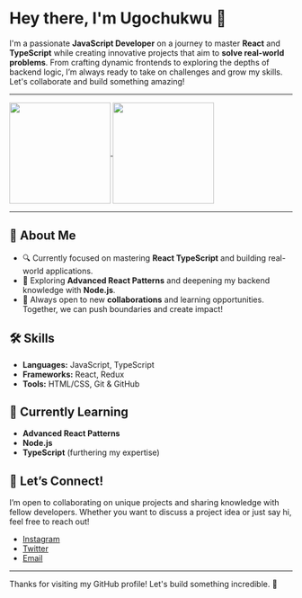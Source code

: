 # Hey there, I'm Ugochukwu 👋

I'm a passionate **JavaScript Developer** on a journey to master **React** and **TypeScript** while creating innovative projects that aim to **solve real-world problems**. From crafting dynamic frontends to exploring the depths of backend logic, I’m always ready to take on challenges and grow my skills. Let's collaborate and build something amazing!

---

<a href="https://github.com/thebasilugo">
<img height=180 align="center" src="https://github-readme-stats.vercel.app/api?username=thebasilugo&theme=highcontrast&border_radius=8&show_icons=true&count_private=true" />
</a>
<a href="https://github.com/thebasilugo">
<img height=180 align="center" src="https://github-readme-stats.vercel.app/api/top-langs/?username=thebasilugo&layout=compact&theme=vision-friendly-dark&border_radius=8" />
</a>

---

## 🚀 About Me
- 🔍 Currently focused on mastering **React TypeScript** and building real-world applications.
- 🌱 Exploring **Advanced React Patterns** and deepening my backend knowledge with **Node.js**.
- 💬 Always open to new **collaborations** and learning opportunities. Together, we can push boundaries and create impact!

## 🛠 Skills
- **Languages:** JavaScript, TypeScript
- **Frameworks:** React, Redux
- **Tools:** HTML/CSS, Git & GitHub

## 🌱 Currently Learning
- **Advanced React Patterns**
- **Node.js**
- **TypeScript** (furthering my expertise)

## 🤝 Let’s Connect!
I’m open to collaborating on unique projects and sharing knowledge with fellow developers. Whether you want to discuss a project idea or just say hi, feel free to reach out!

- [Instagram](https://www.instagram.com/thebasilugo/)
- [Twitter](https://twitter.com/thebasilugo/)
- [Email](mailto:thebasilugo2@gmail.com)

---

Thanks for visiting my GitHub profile! Let's build something incredible. 🚀
